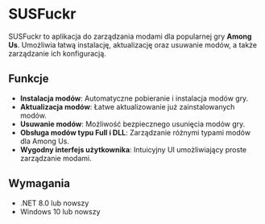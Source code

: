 # SUSFuckr

SUSFuckr to aplikacja do zarządzania modami dla popularnej gry **Among Us**. Umożliwia łatwą instalację, aktualizację oraz usuwanie modów, a także zarządzanie ich konfiguracją.

## Funkcje

- **Instalacja modów**: Automatyczne pobieranie i instalacja modów gry.
- **Aktualizacja modów**: Łatwe aktualizowanie już zainstalowanych modów.
- **Usuwanie modów**: Możliwość bezpiecznego usunięcia modów gry.
- **Obsługa modów typu Full i DLL**: Zarządzanie różnymi typami modów dla Among Us.
- **Wygodny interfejs użytkownika**: Intuicyjny UI umożliwiający proste zarządzanie modami.

## Wymagania

- .NET 8.0 lub nowszy
- Windows 10 lub nowszy
